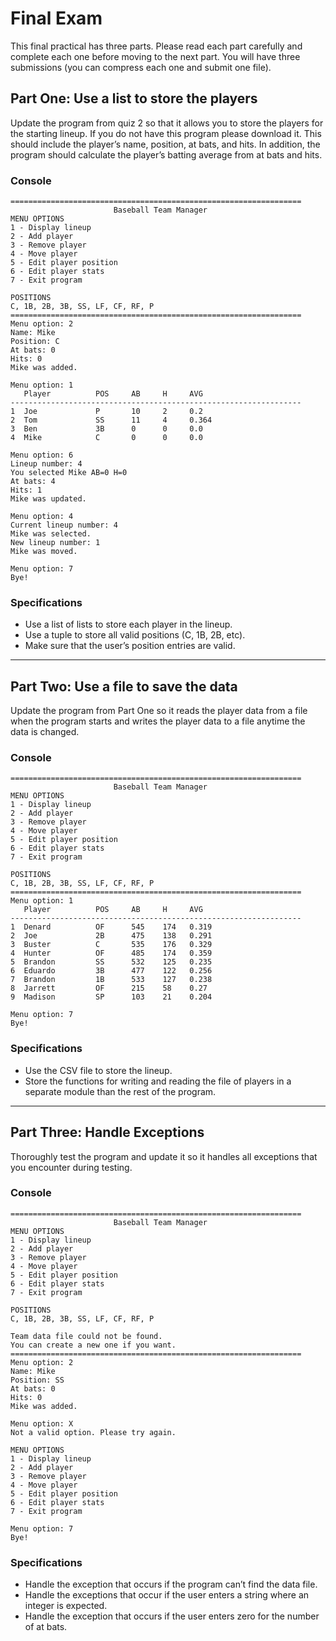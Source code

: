 # Final Exam
This final practical has three parts. Please read each part carefully and complete each one before moving to the next part. You will have three submissions (you can compress each one and submit one file).
## Part One: Use a list to store the players
Update the program from quiz 2 so that it allows you to store the players for the starting lineup. If you do not have this program please download it. This should include the player’s name, position, at bats, and hits. In addition, the program should calculate the player’s batting average from at bats and hits.
### Console
```
=================================================================
                       Baseball Team Manager
MENU OPTIONS
1 - Display lineup
2 - Add player
3 - Remove player
4 - Move player
5 - Edit player position
6 - Edit player stats
7 - Exit program

POSITIONS
C, 1B, 2B, 3B, SS, LF, CF, RF, P
=================================================================
Menu option: 2
Name: Mike
Position: C
At bats: 0
Hits: 0
Mike was added.

Menu option: 1
   Player          POS     AB     H     AVG
-----------------------------------------------------------------
1  Joe             P       10     2     0.2
2  Tom             SS      11     4     0.364
3  Ben             3B      0      0     0.0
4  Mike            C       0      0     0.0

Menu option: 6
Lineup number: 4
You selected Mike AB=0 H=0
At bats: 4
Hits: 1
Mike was updated.

Menu option: 4
Current lineup number: 4
Mike was selected.
New lineup number: 1
Mike was moved.

Menu option: 7
Bye!
```
### Specifications
- Use a list of lists to store each player in the lineup. 
- Use a tuple to store all valid positions (C, 1B, 2B, etc). 
- Make sure that the user’s position entries are valid.
---
## Part Two: Use a file to save the data
Update the program from Part One so it reads the player data from a file when the program starts and writes the player data to a file anytime the data is changed.
### Console
```
=================================================================
                       Baseball Team Manager
MENU OPTIONS
1 - Display lineup
2 - Add player
3 - Remove player
4 - Move player
5 - Edit player position
6 - Edit player stats
7 - Exit program

POSITIONS
C, 1B, 2B, 3B, SS, LF, CF, RF, P
=================================================================
Menu option: 1
   Player          POS     AB     H     AVG
-----------------------------------------------------------------
1  Denard          OF      545    174   0.319
2  Joe             2B      475    138   0.291
3  Buster          C       535    176   0.329
4  Hunter          OF      485    174   0.359
5  Brandon         SS      532    125   0.235
6  Eduardo         3B      477    122   0.256
7  Brandon         1B      533    127   0.238
8  Jarrett         OF      215    58    0.27
9  Madison         SP      103    21    0.204

Menu option: 7
Bye!
```
### Specifications
- Use the CSV file to store the lineup.
- Store the functions for writing and reading the file of players in a separate module than the rest of the program.
---
## Part Three: Handle Exceptions
Thoroughly test the program and update it so it handles all exceptions that you encounter
during testing.
### Console
```
=================================================================
                       Baseball Team Manager
MENU OPTIONS
1 - Display lineup
2 - Add player
3 - Remove player
4 - Move player
5 - Edit player position
6 - Edit player stats
7 - Exit program

POSITIONS
C, 1B, 2B, 3B, SS, LF, CF, RF, P

Team data file could not be found.
You can create a new one if you want.
=================================================================
Menu option: 2
Name: Mike
Position: SS
At bats: 0
Hits: 0
Mike was added.

Menu option: X
Not a valid option. Please try again.

MENU OPTIONS
1 - Display lineup
2 - Add player
3 - Remove player
4 - Move player
5 - Edit player position
6 - Edit player stats
7 - Exit program

Menu option: 7
Bye!
```
### Specifications
- Handle the exception that occurs if the program can’t find the data file. 
- Handle the exceptions that occur if the user enters a string where an integer is expected.
- Handle the exception that occurs if the user enters zero for the number of at bats.